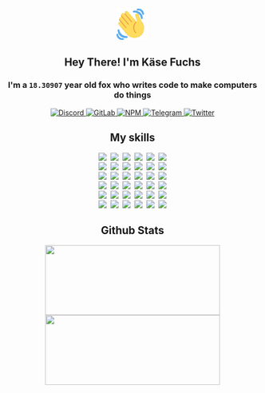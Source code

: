 <div><p align=center><img src=./resources/images/wave.gif width=64px height=64px></p><h2 align=center>Hey There! I'm Käse Fuchs</h2><h3 align=center>I'm a <code>18.30907</code> year old fox who writes code to make computers do things</h3><p align=center><a href=https://discord.com/users/507526681125322772><img alt=Discord src="https://img.shields.io/badge/Discord-5865F2?logo=discord&logoColor=white&style=flat-square#3b16fb18c3234b5567de6969f9c42db0"> </a><a href=https://gitlab.com/kasefuchs><img alt=GitLab src="https://img.shields.io/badge/GitLab-330F63?logo=gitlab&logoColor=white&style=flat-square#3b16fb18c3234b5567de6969f9c42db0"> </a><a href=https://npmjs.com/~kasefuchs><img alt=NPM src="https://img.shields.io/badge/NPM-CB3837?logo=npm&logoColor=white&style=flat-square#3b16fb18c3234b5567de6969f9c42db0"> </a><a href=https://t.me/kasefuchs><img alt=Telegram src="https://img.shields.io/badge/Telegram-2CA5E0?logo=telegram&logoColor=white&style=flat-square#3b16fb18c3234b5567de6969f9c42db0"> </a><a href=https://twitter.com/kasefuchs><img alt=Twitter src="https://img.shields.io/badge/Twitter-1DA1F2?logo=twitter&logoColor=white&style=flat-square#3b16fb18c3234b5567de6969f9c42db0"></a></p><h2 align=center>My skills</h2><p align=center><a href=https://aws.amazon.com/ ><picture><source srcset="https://skillicons.dev/icons?i=aws&theme=dark#3b16fb18c3234b5567de6969f9c42db0" media="(prefers-color-scheme: dark)"><source srcset="https://skillicons.dev/icons?i=aws&theme=light#3b16fb18c3234b5567de6969f9c42db0" media="(prefers-color-scheme: light), (prefers-color-scheme: no-preference)"><img src="https://skillicons.dev/icons?i=aws&theme=light#3b16fb18c3234b5567de6969f9c42db0"></picture></a>&nbsp;&nbsp;<a href=https://en.wikipedia.org/wiki/Bash_(Unix_shell)><picture><source srcset="https://skillicons.dev/icons?i=bash&theme=dark#3b16fb18c3234b5567de6969f9c42db0" media="(prefers-color-scheme: dark)"><source srcset="https://skillicons.dev/icons?i=bash&theme=light#3b16fb18c3234b5567de6969f9c42db0" media="(prefers-color-scheme: light), (prefers-color-scheme: no-preference)"><img src="https://skillicons.dev/icons?i=bash&theme=light#3b16fb18c3234b5567de6969f9c42db0"></picture></a>&nbsp;&nbsp;<a href=https://discord.com/developers/docs><picture><source srcset="https://skillicons.dev/icons?i=bots&theme=dark#3b16fb18c3234b5567de6969f9c42db0" media="(prefers-color-scheme: dark)"><source srcset="https://skillicons.dev/icons?i=bots&theme=light#3b16fb18c3234b5567de6969f9c42db0" media="(prefers-color-scheme: light), (prefers-color-scheme: no-preference)"><img src="https://skillicons.dev/icons?i=bots&theme=light#3b16fb18c3234b5567de6969f9c42db0"></picture></a>&nbsp;&nbsp;<a href=https://www.cloudflare.com/ ><picture><source srcset="https://skillicons.dev/icons?i=cloudflare&theme=dark#3b16fb18c3234b5567de6969f9c42db0" media="(prefers-color-scheme: dark)"><source srcset="https://skillicons.dev/icons?i=cloudflare&theme=light#3b16fb18c3234b5567de6969f9c42db0" media="(prefers-color-scheme: light), (prefers-color-scheme: no-preference)"><img src="https://skillicons.dev/icons?i=cloudflare&theme=light#3b16fb18c3234b5567de6969f9c42db0"></picture></a>&nbsp;&nbsp;<a href=https://en.wikipedia.org/wiki/CSS><picture><source srcset="https://skillicons.dev/icons?i=css&theme=dark#3b16fb18c3234b5567de6969f9c42db0" media="(prefers-color-scheme: dark)"><source srcset="https://skillicons.dev/icons?i=css&theme=light#3b16fb18c3234b5567de6969f9c42db0" media="(prefers-color-scheme: light), (prefers-color-scheme: no-preference)"><img src="https://skillicons.dev/icons?i=css&theme=light#3b16fb18c3234b5567de6969f9c42db0"></picture></a>&nbsp;&nbsp;<a href=https://www.docker.com/ ><picture><source srcset="https://skillicons.dev/icons?i=docker&theme=dark#3b16fb18c3234b5567de6969f9c42db0" media="(prefers-color-scheme: dark)"><source srcset="https://skillicons.dev/icons?i=docker&theme=light#3b16fb18c3234b5567de6969f9c42db0" media="(prefers-color-scheme: light), (prefers-color-scheme: no-preference)"><img src="https://skillicons.dev/icons?i=docker&theme=light#3b16fb18c3234b5567de6969f9c42db0"></picture></a><br><a href=https://www.electronjs.org/ ><picture><source srcset="https://skillicons.dev/icons?i=electron&theme=dark#3b16fb18c3234b5567de6969f9c42db0" media="(prefers-color-scheme: dark)"><source srcset="https://skillicons.dev/icons?i=electron&theme=light#3b16fb18c3234b5567de6969f9c42db0" media="(prefers-color-scheme: light), (prefers-color-scheme: no-preference)"><img src="https://skillicons.dev/icons?i=electron&theme=light#3b16fb18c3234b5567de6969f9c42db0"></picture></a>&nbsp;&nbsp;<a href=https://expressjs.com/ ><picture><source srcset="https://skillicons.dev/icons?i=express&theme=dark#3b16fb18c3234b5567de6969f9c42db0" media="(prefers-color-scheme: dark)"><source srcset="https://skillicons.dev/icons?i=express&theme=light#3b16fb18c3234b5567de6969f9c42db0" media="(prefers-color-scheme: light), (prefers-color-scheme: no-preference)"><img src="https://skillicons.dev/icons?i=express&theme=light#3b16fb18c3234b5567de6969f9c42db0"></picture></a>&nbsp;&nbsp;<a href=https://www.figma.com/ ><picture><source srcset="https://skillicons.dev/icons?i=figma&theme=dark#3b16fb18c3234b5567de6969f9c42db0" media="(prefers-color-scheme: dark)"><source srcset="https://skillicons.dev/icons?i=figma&theme=light#3b16fb18c3234b5567de6969f9c42db0" media="(prefers-color-scheme: light), (prefers-color-scheme: no-preference)"><img src="https://skillicons.dev/icons?i=figma&theme=light#3b16fb18c3234b5567de6969f9c42db0"></picture></a>&nbsp;&nbsp;<a href=https://firebase.google.com/ ><picture><source srcset="https://skillicons.dev/icons?i=firebase&theme=dark#3b16fb18c3234b5567de6969f9c42db0" media="(prefers-color-scheme: dark)"><source srcset="https://skillicons.dev/icons?i=firebase&theme=light#3b16fb18c3234b5567de6969f9c42db0" media="(prefers-color-scheme: light), (prefers-color-scheme: no-preference)"><img src="https://skillicons.dev/icons?i=firebase&theme=light#3b16fb18c3234b5567de6969f9c42db0"></picture></a>&nbsp;&nbsp;<a href=https://flask.palletsprojects.com/ ><picture><source srcset="https://skillicons.dev/icons?i=flask&theme=dark#3b16fb18c3234b5567de6969f9c42db0" media="(prefers-color-scheme: dark)"><source srcset="https://skillicons.dev/icons?i=flask&theme=light#3b16fb18c3234b5567de6969f9c42db0" media="(prefers-color-scheme: light), (prefers-color-scheme: no-preference)"><img src="https://skillicons.dev/icons?i=flask&theme=light#3b16fb18c3234b5567de6969f9c42db0"></picture></a>&nbsp;&nbsp;<a href=https://cloud.google.com/ ><picture><source srcset="https://skillicons.dev/icons?i=gcp&theme=dark#3b16fb18c3234b5567de6969f9c42db0" media="(prefers-color-scheme: dark)"><source srcset="https://skillicons.dev/icons?i=gcp&theme=light#3b16fb18c3234b5567de6969f9c42db0" media="(prefers-color-scheme: light), (prefers-color-scheme: no-preference)"><img src="https://skillicons.dev/icons?i=gcp&theme=light#3b16fb18c3234b5567de6969f9c42db0"></picture></a><br><a href=https://git-scm.com/ ><picture><source srcset="https://skillicons.dev/icons?i=git&theme=dark#3b16fb18c3234b5567de6969f9c42db0" media="(prefers-color-scheme: dark)"><source srcset="https://skillicons.dev/icons?i=git&theme=light#3b16fb18c3234b5567de6969f9c42db0" media="(prefers-color-scheme: light), (prefers-color-scheme: no-preference)"><img src="https://skillicons.dev/icons?i=git&theme=light#3b16fb18c3234b5567de6969f9c42db0"></picture></a>&nbsp;&nbsp;<a href=https://github.com/ ><picture><source srcset="https://skillicons.dev/icons?i=github&theme=dark#3b16fb18c3234b5567de6969f9c42db0" media="(prefers-color-scheme: dark)"><source srcset="https://skillicons.dev/icons?i=github&theme=light#3b16fb18c3234b5567de6969f9c42db0" media="(prefers-color-scheme: light), (prefers-color-scheme: no-preference)"><img src="https://skillicons.dev/icons?i=github&theme=light#3b16fb18c3234b5567de6969f9c42db0"></picture></a>&nbsp;&nbsp;<a href=https://gitlab.com/ ><picture><source srcset="https://skillicons.dev/icons?i=gitlab&theme=dark#3b16fb18c3234b5567de6969f9c42db0" media="(prefers-color-scheme: dark)"><source srcset="https://skillicons.dev/icons?i=gitlab&theme=light#3b16fb18c3234b5567de6969f9c42db0" media="(prefers-color-scheme: light), (prefers-color-scheme: no-preference)"><img src="https://skillicons.dev/icons?i=gitlab&theme=light#3b16fb18c3234b5567de6969f9c42db0"></picture></a>&nbsp;&nbsp;<a href=https://www.heroku.com/ ><picture><source srcset="https://skillicons.dev/icons?i=heroku&theme=dark#3b16fb18c3234b5567de6969f9c42db0" media="(prefers-color-scheme: dark)"><source srcset="https://skillicons.dev/icons?i=heroku&theme=light#3b16fb18c3234b5567de6969f9c42db0" media="(prefers-color-scheme: light), (prefers-color-scheme: no-preference)"><img src="https://skillicons.dev/icons?i=heroku&theme=light#3b16fb18c3234b5567de6969f9c42db0"></picture></a>&nbsp;&nbsp;<a href=https://en.wikipedia.org/wiki/HTML><picture><source srcset="https://skillicons.dev/icons?i=html&theme=dark#3b16fb18c3234b5567de6969f9c42db0" media="(prefers-color-scheme: dark)"><source srcset="https://skillicons.dev/icons?i=html&theme=light#3b16fb18c3234b5567de6969f9c42db0" media="(prefers-color-scheme: light), (prefers-color-scheme: no-preference)"><img src="https://skillicons.dev/icons?i=html&theme=light#3b16fb18c3234b5567de6969f9c42db0"></picture></a>&nbsp;&nbsp;<a href=https://en.wikipedia.org/wiki/JavaScript><picture><source srcset="https://skillicons.dev/icons?i=js&theme=dark#3b16fb18c3234b5567de6969f9c42db0" media="(prefers-color-scheme: dark)"><source srcset="https://skillicons.dev/icons?i=js&theme=light#3b16fb18c3234b5567de6969f9c42db0" media="(prefers-color-scheme: light), (prefers-color-scheme: no-preference)"><img src="https://skillicons.dev/icons?i=js&theme=light#3b16fb18c3234b5567de6969f9c42db0"></picture></a><br><a href=https://en.wikipedia.org/wiki/Linux><picture><source srcset="https://skillicons.dev/icons?i=linux&theme=dark#3b16fb18c3234b5567de6969f9c42db0" media="(prefers-color-scheme: dark)"><source srcset="https://skillicons.dev/icons?i=linux&theme=light#3b16fb18c3234b5567de6969f9c42db0" media="(prefers-color-scheme: light), (prefers-color-scheme: no-preference)"><img src="https://skillicons.dev/icons?i=linux&theme=light#3b16fb18c3234b5567de6969f9c42db0"></picture></a>&nbsp;&nbsp;<a href=https://mui.com/ ><picture><source srcset="https://skillicons.dev/icons?i=materialui&theme=dark#3b16fb18c3234b5567de6969f9c42db0" media="(prefers-color-scheme: dark)"><source srcset="https://skillicons.dev/icons?i=materialui&theme=light#3b16fb18c3234b5567de6969f9c42db0" media="(prefers-color-scheme: light), (prefers-color-scheme: no-preference)"><img src="https://skillicons.dev/icons?i=materialui&theme=light#3b16fb18c3234b5567de6969f9c42db0"></picture></a>&nbsp;&nbsp;<a href=https://en.wikipedia.org/wiki/Markdown><picture><source srcset="https://skillicons.dev/icons?i=md&theme=dark#3b16fb18c3234b5567de6969f9c42db0" media="(prefers-color-scheme: dark)"><source srcset="https://skillicons.dev/icons?i=md&theme=light#3b16fb18c3234b5567de6969f9c42db0" media="(prefers-color-scheme: light), (prefers-color-scheme: no-preference)"><img src="https://skillicons.dev/icons?i=md&theme=light#3b16fb18c3234b5567de6969f9c42db0"></picture></a>&nbsp;&nbsp;<a href=https://www.mongodb.com/ ><picture><source srcset="https://skillicons.dev/icons?i=mongodb&theme=dark#3b16fb18c3234b5567de6969f9c42db0" media="(prefers-color-scheme: dark)"><source srcset="https://skillicons.dev/icons?i=mongodb&theme=light#3b16fb18c3234b5567de6969f9c42db0" media="(prefers-color-scheme: light), (prefers-color-scheme: no-preference)"><img src="https://skillicons.dev/icons?i=mongodb&theme=light#3b16fb18c3234b5567de6969f9c42db0"></picture></a>&nbsp;&nbsp;<a href=https://www.mysql.com/ ><picture><source srcset="https://skillicons.dev/icons?i=mysql&theme=dark#3b16fb18c3234b5567de6969f9c42db0" media="(prefers-color-scheme: dark)"><source srcset="https://skillicons.dev/icons?i=mysql&theme=light#3b16fb18c3234b5567de6969f9c42db0" media="(prefers-color-scheme: light), (prefers-color-scheme: no-preference)"><img src="https://skillicons.dev/icons?i=mysql&theme=light#3b16fb18c3234b5567de6969f9c42db0"></picture></a>&nbsp;&nbsp;<a href=https://nextjs.org/ ><picture><source srcset="https://skillicons.dev/icons?i=nextjs&theme=dark#3b16fb18c3234b5567de6969f9c42db0" media="(prefers-color-scheme: dark)"><source srcset="https://skillicons.dev/icons?i=nextjs&theme=light#3b16fb18c3234b5567de6969f9c42db0" media="(prefers-color-scheme: light), (prefers-color-scheme: no-preference)"><img src="https://skillicons.dev/icons?i=nextjs&theme=light#3b16fb18c3234b5567de6969f9c42db0"></picture></a><br><a href=https://nodejs.org/en/ ><picture><source srcset="https://skillicons.dev/icons?i=nodejs&theme=dark#3b16fb18c3234b5567de6969f9c42db0" media="(prefers-color-scheme: dark)"><source srcset="https://skillicons.dev/icons?i=nodejs&theme=light#3b16fb18c3234b5567de6969f9c42db0" media="(prefers-color-scheme: light), (prefers-color-scheme: no-preference)"><img src="https://skillicons.dev/icons?i=nodejs&theme=light#3b16fb18c3234b5567de6969f9c42db0"></picture></a>&nbsp;&nbsp;<a href=https://www.postgresql.org/ ><picture><source srcset="https://skillicons.dev/icons?i=postgres&theme=dark#3b16fb18c3234b5567de6969f9c42db0" media="(prefers-color-scheme: dark)"><source srcset="https://skillicons.dev/icons?i=postgres&theme=light#3b16fb18c3234b5567de6969f9c42db0" media="(prefers-color-scheme: light), (prefers-color-scheme: no-preference)"><img src="https://skillicons.dev/icons?i=postgres&theme=light#3b16fb18c3234b5567de6969f9c42db0"></picture></a>&nbsp;&nbsp;<a href=https://learn.microsoft.com/en-us/powershell/ ><picture><source srcset="https://skillicons.dev/icons?i=powershell&theme=dark#3b16fb18c3234b5567de6969f9c42db0" media="(prefers-color-scheme: dark)"><source srcset="https://skillicons.dev/icons?i=powershell&theme=light#3b16fb18c3234b5567de6969f9c42db0" media="(prefers-color-scheme: light), (prefers-color-scheme: no-preference)"><img src="https://skillicons.dev/icons?i=powershell&theme=light#3b16fb18c3234b5567de6969f9c42db0"></picture></a>&nbsp;&nbsp;<a href=https://www.python.org/ ><picture><source srcset="https://skillicons.dev/icons?i=py&theme=dark#3b16fb18c3234b5567de6969f9c42db0" media="(prefers-color-scheme: dark)"><source srcset="https://skillicons.dev/icons?i=py&theme=light#3b16fb18c3234b5567de6969f9c42db0" media="(prefers-color-scheme: light), (prefers-color-scheme: no-preference)"><img src="https://skillicons.dev/icons?i=py&theme=light#3b16fb18c3234b5567de6969f9c42db0"></picture></a>&nbsp;&nbsp;<a href=https://www.raspberrypi.org/ ><picture><source srcset="https://skillicons.dev/icons?i=raspberrypi&theme=dark#3b16fb18c3234b5567de6969f9c42db0" media="(prefers-color-scheme: dark)"><source srcset="https://skillicons.dev/icons?i=raspberrypi&theme=light#3b16fb18c3234b5567de6969f9c42db0" media="(prefers-color-scheme: light), (prefers-color-scheme: no-preference)"><img src="https://skillicons.dev/icons?i=raspberrypi&theme=light#3b16fb18c3234b5567de6969f9c42db0"></picture></a>&nbsp;&nbsp;<a href=https://reactjs.org/ ><picture><source srcset="https://skillicons.dev/icons?i=react&theme=dark#3b16fb18c3234b5567de6969f9c42db0" media="(prefers-color-scheme: dark)"><source srcset="https://skillicons.dev/icons?i=react&theme=light#3b16fb18c3234b5567de6969f9c42db0" media="(prefers-color-scheme: light), (prefers-color-scheme: no-preference)"><img src="https://skillicons.dev/icons?i=react&theme=light#3b16fb18c3234b5567de6969f9c42db0"></picture></a><br><a href=https://redux.js.org/ ><picture><source srcset="https://skillicons.dev/icons?i=redux&theme=dark#3b16fb18c3234b5567de6969f9c42db0" media="(prefers-color-scheme: dark)"><source srcset="https://skillicons.dev/icons?i=redux&theme=light#3b16fb18c3234b5567de6969f9c42db0" media="(prefers-color-scheme: light), (prefers-color-scheme: no-preference)"><img src="https://skillicons.dev/icons?i=redux&theme=light#3b16fb18c3234b5567de6969f9c42db0"></picture></a>&nbsp;&nbsp;<a href=https://en.wikipedia.org/wiki/Regular_expression><picture><source srcset="https://skillicons.dev/icons?i=regex&theme=dark#3b16fb18c3234b5567de6969f9c42db0" media="(prefers-color-scheme: dark)"><source srcset="https://skillicons.dev/icons?i=regex&theme=light#3b16fb18c3234b5567de6969f9c42db0" media="(prefers-color-scheme: light), (prefers-color-scheme: no-preference)"><img src="https://skillicons.dev/icons?i=regex&theme=light#3b16fb18c3234b5567de6969f9c42db0"></picture></a>&nbsp;&nbsp;<a href=https://en.wikipedia.org/wiki/Sass_(stylesheet_language)><picture><source srcset="https://skillicons.dev/icons?i=sass&theme=dark#3b16fb18c3234b5567de6969f9c42db0" media="(prefers-color-scheme: dark)"><source srcset="https://skillicons.dev/icons?i=sass&theme=light#3b16fb18c3234b5567de6969f9c42db0" media="(prefers-color-scheme: light), (prefers-color-scheme: no-preference)"><img src="https://skillicons.dev/icons?i=sass&theme=light#3b16fb18c3234b5567de6969f9c42db0"></picture></a>&nbsp;&nbsp;<a href=https://www.typescriptlang.org/ ><picture><source srcset="https://skillicons.dev/icons?i=ts&theme=dark#3b16fb18c3234b5567de6969f9c42db0" media="(prefers-color-scheme: dark)"><source srcset="https://skillicons.dev/icons?i=ts&theme=light#3b16fb18c3234b5567de6969f9c42db0" media="(prefers-color-scheme: light), (prefers-color-scheme: no-preference)"><img src="https://skillicons.dev/icons?i=ts&theme=light#3b16fb18c3234b5567de6969f9c42db0"></picture></a>&nbsp;&nbsp;<a href=https://unity.com/ ><picture><source srcset="https://skillicons.dev/icons?i=unity&theme=dark#3b16fb18c3234b5567de6969f9c42db0" media="(prefers-color-scheme: dark)"><source srcset="https://skillicons.dev/icons?i=unity&theme=light#3b16fb18c3234b5567de6969f9c42db0" media="(prefers-color-scheme: light), (prefers-color-scheme: no-preference)"><img src="https://skillicons.dev/icons?i=unity&theme=light#3b16fb18c3234b5567de6969f9c42db0"></picture></a>&nbsp;&nbsp;<a href=https://workers.cloudflare.com/ ><picture><source srcset="https://skillicons.dev/icons?i=workers&theme=dark#3b16fb18c3234b5567de6969f9c42db0" media="(prefers-color-scheme: dark)"><source srcset="https://skillicons.dev/icons?i=workers&theme=light#3b16fb18c3234b5567de6969f9c42db0" media="(prefers-color-scheme: light), (prefers-color-scheme: no-preference)"><img src="https://skillicons.dev/icons?i=workers&theme=light#3b16fb18c3234b5567de6969f9c42db0"></picture></a><br></p><h2 align=center>Github Stats</h2><p align=center><picture><source srcset="https://github-readme-stats-kasefuchs.vercel.app/api/?count_private=true&hide_border=true&hide_rank=true&line_height=20&hide_title=true&username=Kasefuchs&theme=dark#3b16fb18c3234b5567de6969f9c42db0" media="(prefers-color-scheme: dark)"><source srcset="https://github-readme-stats-kasefuchs.vercel.app/api/?count_private=true&hide_border=true&hide_rank=true&line_height=20&hide_title=true&username=Kasefuchs&theme=light#3b16fb18c3234b5567de6969f9c42db0" media="(prefers-color-scheme: light), (prefers-color-scheme: no-preference)"><img align=middle width=350 height=140 src="https://github-readme-stats-kasefuchs.vercel.app/api/?count_private=true&hide_border=true&hide_rank=true&line_height=20&hide_title=true&username=Kasefuchs&theme=light#3b16fb18c3234b5567de6969f9c42db0"></picture><picture><source srcset="https://github-readme-stats-kasefuchs.vercel.app/api/top-langs/?count_private=true&hide_border=true&layout=compact&username=Kasefuchs&theme=dark#3b16fb18c3234b5567de6969f9c42db0" media="(prefers-color-scheme: dark)"><source srcset="https://github-readme-stats-kasefuchs.vercel.app/api/top-langs/?count_private=true&hide_border=true&layout=compact&username=Kasefuchs&theme=light#3b16fb18c3234b5567de6969f9c42db0" media="(prefers-color-scheme: light), (prefers-color-scheme: no-preference)"><img align=middle width=350 height=140 src="https://github-readme-stats-kasefuchs.vercel.app/api/top-langs/?count_private=true&hide_border=true&layout=compact&username=Kasefuchs&theme=light#3b16fb18c3234b5567de6969f9c42db0"></picture></p><img src="https://hit.yhype.me/github/profile?user_id=64592097#3b16fb18c3234b5567de6969f9c42db0" alt=""></div>